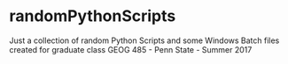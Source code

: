 # randomPythonScripts

Just a collection of random Python Scripts and some Windows Batch files created for graduate class GEOG 485 - Penn State - Summer 2017
